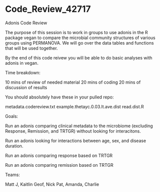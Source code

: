 # Code_Review_42717
Adonis Code Review

The purpose of this session is to work in groups to use adonis in the R package vegan to compare the microbial community structures of various groups using PERMANOVA. We will go over the data tables and functions that will be used together. 

By the end of this code reivew you will be able to do basic analyses with adonis in vegan.

Time breakdown:

10 mins of review of needed material
20 mins of coding
20 mins of discussion of results

You should absolutely have these in your pulled repo:

metadata.codereview.txt
example.thetayc.0.03.lt.ave.dist
read.dist.R


Goals:

Run an adonis comparing clinical metadata to the microbiome (excluding Response, Remission, and TRTGR) without looking for interacitons.

Run an adonis looking for interactions between age, sex, and disease duration.

Run an adonis comparing response based on TRTGR

Run an adonis comparing remission based on TRTGR

Teams:

Matt J, Kaitlin
Geof, Nick
Pat, Amanda, Charlie